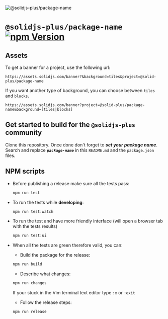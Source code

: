![@solidjs-plus/package-name](https://assets.solidjs.com/banner?&background=tiles&project=@solidjs-plus/package-name)

# `@solidjs-plus/package-name` [![npm Version](https://img.shields.io/npm/v/@solid-plus/package-name.svg?style=flat-square)](https://www.npmjs.org/package/@solidjs-plus/package-name)

## Assets

To get a banner for a project, use the following url:

`https://assets.solidjs.com/banner?&background=tiles&project=@solid-plus/package-name`

If you want another type of background, you can choose between `tiles` and `blocks`.

`https://assets.solidjs.com/banner?project=@solid-plus/package-name&background=[tiles|blocks]`

## Get started to build for the `@solidjs-plus` community

Clone this repository. Once done don't forget to _**set your package name**_.
Search and replace _**`package-name`**_ in this `README.md` and the `package.json` files.

## NPM scripts

- Before publishing a release make sure all the tests pass:

  ```sh
  npm run test
  ```

- To run the tests while **developing**:

  ```sh
  npm run test:watch
  ```

- To run the test and have more friendly interface (will open a browser tab with the tests results)

  ```sh
  npm run test:ui
  ```

- When all the tests are green therefore valid, you can:

  - Build the package for the release:

  ```sh
  npm run build
  ```

  - Describe what changes:

  ```sh
  npm run changes
  ```

  If your stuck in the Vim terminal text editor type `:x` or `:exit`

  - Follow the release steps:

  ```sh
  npm run release
  ```

